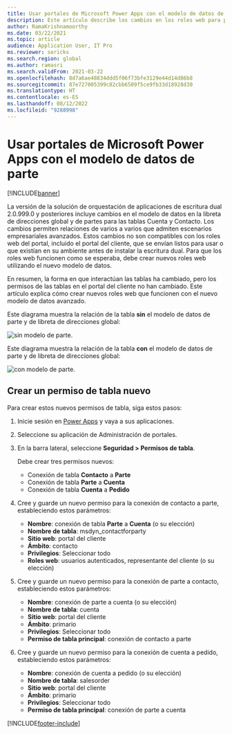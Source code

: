 ```yaml
---
title: Usar portales de Microsoft Power Apps con el modelo de datos de parte
description: Este artículo describe los cambios en los roles web para portales de Microsoft Power Apps debido al modelo de datos de parte en escritura dual.
author: RamaKrishnamoorthy
ms.date: 03/22/2021
ms.topic: article
audience: Application User, IT Pro
ms.reviewer: sericks
ms.search.region: global
ms.author: ramasri
ms.search.validFrom: 2021-03-22
ms.openlocfilehash: 8d7a6ae48834ddd5f06f73bfe3129e44d14d86b8
ms.sourcegitcommit: 87e727005399c82cbb6509f5ce9fb33d18928d30
ms.translationtype: HT
ms.contentlocale: es-ES
ms.lasthandoff: 08/12/2022
ms.locfileid: "9288998"
---
```

# <a name="using-microsoft-power-apps-portals-with-the-party-data-model"></a>Usar portales de Microsoft Power Apps con el modelo de datos de parte

[!INCLUDE[banner](../../includes/banner.md)]



La versión de la solución de orquestación de aplicaciones de escritura dual 2.0.999.0 y posteriores incluye cambios en el modelo de datos en la libreta de direcciones global y de partes para las tablas Cuenta y Contacto. Los cambios permiten relaciones de varios a varios que admiten escenarios empresariales avanzados. Estos cambios no son compatibles con los roles web del portal, incluido el portal del cliente, que se envían listos para usar o que existían en su ambiente antes de instalar la escritura dual. Para que los roles web funcionen como se esperaba, debe crear nuevos roles web utilizando el nuevo modelo de datos. 

En resumen, la forma en que interactúan las tablas ha cambiado, pero los permisos de las tablas en el portal del cliente no han cambiado. Este artículo explica cómo crear nuevos roles web que funcionen con el nuevo modelo de datos avanzado.

Este diagrama muestra la relación de la tabla **sin** el modelo de datos de parte y de libreta de direcciones global:

   ![sin modelo de parte.](media/without-party-model.PNG)

Este diagrama muestra la relación de la tabla **con** el modelo de datos de parte y de libreta de direcciones global:

   ![con modelo de parte.](media/with-party-model.png)

## <a name="create-a-new-table-permission"></a>Crear un permiso de tabla nuevo

Para crear estos nuevos permisos de tabla, siga estos pasos:

1. Inicie sesión en [Power Apps](https://make.powerapps.com) y vaya a sus aplicaciones.
2. Seleccione su aplicación de Administración de portales.
3. En la barra lateral, seleccione **Seguridad > Permisos de tabla**.

    Debe crear tres permisos nuevos:

    + Conexión de tabla **Contacto** a **Parte**
    + Conexión de tabla **Parte** a **Cuenta**
    + Conexión de tabla **Cuenta** a **Pedido**

4. Cree y guarde un nuevo permiso para la conexión de contacto a parte, estableciendo estos parámetros:

    + **Nombre**: conexión de tabla **Parte** a **Cuenta** (o su elección)
    + **Nombre de tabla**: msdyn_contactforparty
    + **Sitio web**: portal del cliente
    + **Ámbito**: contacto
    + **Privilegios**: Seleccionar todo
    + **Roles web**: usuarios autenticados, representante del cliente (o su elección)

5. Cree y guarde un nuevo permiso para la conexión de parte a contacto, estableciendo estos parámetros:

    + **Nombre**: conexión de parte a cuenta (o su elección)
    + **Nombre de tabla**: cuenta
    + **Sitio web**: portal del cliente
    + **Ámbito**: primario
    + **Privilegios**: Seleccionar todo
    + **Permiso de tabla principal**: conexión de contacto a parte

6. Cree y guarde un nuevo permiso para la conexión de cuenta a pedido, estableciendo estos parámetros:

    + **Nombre**: conexión de cuenta a pedido (o su elección)
    + **Nombre de tabla**: salesorder
    + **Sitio web**: portal del cliente
    + **Ámbito**: primario
    + **Privilegios**: Seleccionar todo
    + **Permiso de tabla principal**: conexión de parte a cuenta

[!INCLUDE[footer-include](../../../../includes/footer-banner.md)]
